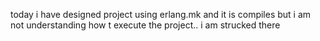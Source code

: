 today i have designed project using erlang.mk and it is compiles but i am not understanding how t execute the project.. i am strucked there
